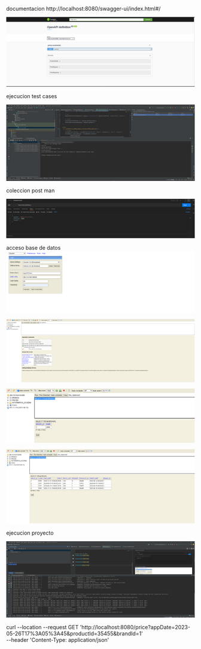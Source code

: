 
documentacion 
http://localhost:8080/swagger-ui/index.html#/

![img_1.png](img_1.png)


ejecucion test cases 

![img_9.png](img_9.png)



coleccion post man

![img_3.png](img_3.png)


acceso base de datos 
![img_4.png](img_4.png)

![img_5.png](img_5.png)

![img_6.png](img_6.png)

![img_7.png](img_7.png)


ejecucion proyecto

![img_8.png](img_8.png)



curl --location --request GET 'http://localhost:8080/price?appDate=2023-05-26T17%3A05%3A45&productId=35455&brandId=1' \
--header 'Content-Type: application/json'


